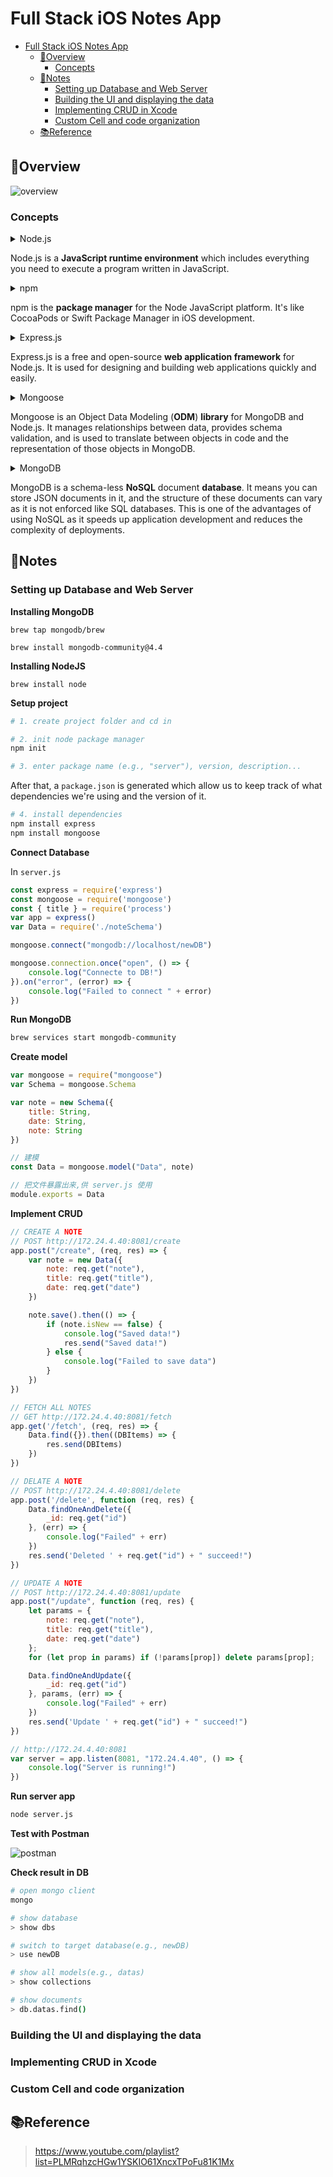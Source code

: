 # Full Stack iOS Notes App

- [Full Stack iOS Notes App](#full-stack-ios-notes-app)
  - [👀Overview](#overview)
    - [Concepts](#concepts)
  - [📝Notes](#notes)
    - [Setting up Database and Web Server](#setting-up-database-and-web-server)
    - [Building the UI and displaying the data](#building-the-ui-and-displaying-the-data)
    - [Implementing CRUD in Xcode](#implementing-crud-in-xcode)
    - [Custom Cell and code organization](#custom-cell-and-code-organization)
  - [📚Reference](#reference)

## 👀Overview

![overview](/assets/overview.png)

### Concepts

<details>
  <summary>Node.js</summary>

> Both your browser JavaScript and Node.js run on the V8 JavaScript runtime engine. This engine takes your JavaScript code and converts it into a faster machine code. Machine code is low-level code which the computer can run without needing to first interpret it.

Node.js uses an event-driven, non-blocking I/O model that makes it lightweight and efficient.

Node.js’ package ecosystem, npm, is the largest ecosystem of open source libraries in the world.

</details>

Node.js is a **JavaScript runtime environment** which includes everything you need to execute a program written in JavaScript.


<details>
  <summary>npm</summary>
  It puts modules in place so that node can find them, and manages dependency conflicts intelligently. It is extremely configurable to support a wide variety of use cases. Most commonly, it is used to publish, discover, install, and develop node programs.
</details>

npm is the **package manager** for the Node JavaScript platform. It's like CocoaPods or Swift Package Manager in iOS development.

<details>
  <summary>Express.js</summary>

  Express.js is a framework of Node.js which means that most of the code is already written for programmers to work with. You can build a single page, multi-page, or hybrid web applications using Express.js. Express.js is lightweight and helps to organize web applications on the server-side into a more organized MVC architecture.

  It is important to learn javascript and HTML to be able to use Express.js. Express.js makes it easier to manage web applications.It is a part of a javascript based technology called MEAN software stack which stands for MongoDB, ExpressJS, AngularJS, and Node.js. Express.js is the backend part of MEAN and manages routing, sessions, HTTP requests, error handling, etc.

  The JavaScript library of Express.js helps the programmers to build efficient and fast web apps.  Express.js enhances the functionality of the node.js. In fact, if you don’t use Express.js, then you have to do a lot of complex programming to build an efficient API. It has made programming in node.js effortless and has given many additional features.

</details>

Express.js is a free and open-source **web application framework** for Node.js. It is used for designing and building web applications quickly and easily.

<details>
  <summary>Mongoose</summary>

  Object Mapping between Node and MongoDB managed via Mongoose

  ![mongoose](/assets/object_mapping_mongoose.png)

</details>

Mongoose is an Object Data Modeling (**ODM**) **library** for MongoDB and Node.js. It manages relationships between data, provides schema validation, and is used to translate between objects in code and the representation of those objects in MongoDB.

<details>
  <summary>MongoDB</summary>

  NoSQL Documents vs. Relational Tables in SQL

  ![mongo](/assets/mongo_example.png)

  ![sql](/assets/sql_example.png)

</details>

MongoDB is a schema-less **NoSQL** document **database**. It means you can store JSON documents in it, and the structure of these documents can vary as it is not enforced like SQL databases. This is one of the advantages of using NoSQL as it speeds up application development and reduces the complexity of deployments.

## 📝Notes

### Setting up Database and Web Server

**Installing MongoDB**

```
brew tap mongodb/brew
```
```
brew install mongodb-community@4.4
```

**Installing NodeJS**

```
brew install node
```

**Setup project**

```bash
# 1. create project folder and cd in

# 2. init node package manager
npm init

# 3. enter package name (e.g., "server"), version, description...
```

After that, a `package.json` is generated which allow us to keep track of what dependencies we're using and the version of it.

```bash
# 4. install dependencies
npm install express
npm install mongoose
```

**Connect Database**

In `server.js`
```js
const express = require('express')
const mongoose = require('mongoose')
const { title } = require('process')
var app = express()
var Data = require('./noteSchema')

mongoose.connect("mongodb://localhost/newDB")

mongoose.connection.once("open", () => {
    console.log("Connecte to DB!")
}).on("error", (error) => {
    console.log("Failed to connect " + error)
})
```

**Run MongoDB**

```bash
brew services start mongodb-community
```

**Create model**

```js
var mongoose = require("mongoose")
var Schema = mongoose.Schema

var note = new Schema({
    title: String,
    date: String,
    note: String
})

// 建模
const Data = mongoose.model("Data", note)

// 把文件暴露出来,供 server.js 使用
module.exports = Data
```

**Implement CRUD**

```js
// CREATE A NOTE
// POST http://172.24.4.40:8081/create
app.post("/create", (req, res) => {
    var note = new Data({
        note: req.get("note"),
        title: req.get("title"),
        date: req.get("date")
    })

    note.save().then(() => {
        if (note.isNew == false) {
            console.log("Saved data!")
            res.send("Saved data!")
        } else {
            console.log("Failed to save data")
        }
    })
})

// FETCH ALL NOTES  
// GET http://172.24.4.40:8081/fetch
app.get('/fetch', (req, res) => {
    Data.find({}).then((DBItems) => {
        res.send(DBItems)
    })
})

// DELATE A NOTE
// POST http://172.24.4.40:8081/delete
app.post('/delete', function (req, res) {
    Data.findOneAndDelete({
        _id: req.get("id")
    }, (err) => {
        console.log("Failed" + err)
    })
    res.send('Deleted ' + req.get("id") + " succeed!")
})

// UPDATE A NOTE
// POST http://172.24.4.40:8081/update
app.post("/update", function (req, res) {
    let params = {
        note: req.get("note"),
        title: req.get("title"),
        date: req.get("date")
    };
    for (let prop in params) if (!params[prop]) delete params[prop];

    Data.findOneAndUpdate({
        _id: req.get("id")
    }, params, (err) => {
        console.log("Failed" + err)
    })
    res.send('Update ' + req.get("id") + " succeed!")
})

// http://172.24.4.40:8081
var server = app.listen(8081, "172.24.4.40", () => {
    console.log("Server is running!")
})
```

**Run server app**

```bash
node server.js
```

**Test with Postman**

![postman](/assets/postman.png)

**Check result in DB**

```bash
# open mongo client
mongo

# show database
> show dbs

# switch to target database(e.g., newDB)
> use newDB

# show all models(e.g., datas)
> show collections

# show documents
> db.datas.find()
```

### Building the UI and displaying the data

### Implementing CRUD in Xcode

### Custom Cell and code organization


## 📚Reference
>https://www.youtube.com/playlist?list=PLMRqhzcHGw1YSKIO61XncxTPoFu81K1Mx
